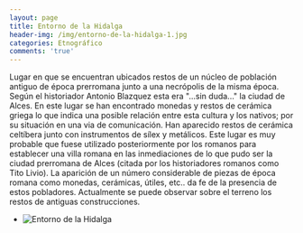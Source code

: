 ```yaml
---
layout: page
title: Entorno de la Hidalga
header-img: /img/entorno-de-la-hidalga-1.jpg
categories: Etnográfico
comments: 'true'
---
```



Lugar en que se encuentran ubicados restos de un núcleo de población antiguo de época prerromana junto a una necrópolis de la misma época. Según el historiador Antonio Blazquez esta era "...sin duda..." la ciudad de Alces. En este lugar se han encontrado monedas y restos de cerámica griega lo que indica una posible relación entre esta cultura y los nativos; por su situación en una via de comunicación. Han aparecido restos de cerámica celtíbera junto con instrumentos de sílex y metálicos. Este lugar es muy probable que fuese utilizado posteriormente por los romanos para establecer una villa romana en las inmediaciones de lo que pudo ser la ciudad prerromana de Alces (citada por los historiadores romanos como Tito Livio). La aparición de un número considerable de piezas de época romana como monedas, cerámicas, útiles, etc.. da fe de la presencia de estos pobladores. Actualmente se puede observar sobre el terreno los restos de antiguas construcciones.

<div class="photo-gallery">
<ul>
<li><img src="{{ site.github.url }}/img/entorno-de-la-hidalga-1.jpg" alt="Entorno de la Hidalga"></li>
</ul>
</div>
